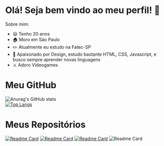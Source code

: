 # Olá! Seja bem vindo ao meu perfil! 👋 


Sobre mim:
- 😃 Tenho 20 anos
- 🏠 Moro em São Paulo
- ✏️ Atualmente eu estudo na Fatec-SP
- 🌱 Apaixonado por Design, estudo bastante HTML, CSS, Javascript, e busco sempre aprender novas linguagens
- ⚔️ Adoro Videogames

# Meu GitHub

![Anurag's GitHub stats](https://github-readme-stats.vercel.app/api?username=Rafakuni&show_icons=true&theme=dracula) <br>
[![Top Langs](https://github-readme-stats.vercel.app/api/top-langs/?username=rafakuni&layout=compact&theme=dracula)](https://github.com/anuraghazra/github-readme-stats)

# Meus Repositórios
[![Readme Card](https://github-readme-stats.vercel.app/api/pin/?username=Rafakuni&repo=ILP-540-Projeto-I&theme=dracula)](https://github.com/RafaKuni/ILP-540-Projeto-I)
[![Readme Card](https://github-readme-stats.vercel.app/api/pin/?username=Rafakuni&repo=Tik-Tok-Project&theme=dracula)](https://github.com/RafaKuni/Tik-Tok-Project)
[![Readme Card](https://github-readme-stats.vercel.app/api/pin/?username=Rafakuni&repo=Site-Menu-Estilizado&theme=dracula)](https://github.com/RafaKuni/Site-Menu-Estilizado)
![Readme Card](https://github-readme-stats.vercel.app/api/pin/?username=Rafakuni&repo=Sistema-de-Amortizacao-Constante&theme=dracula)
